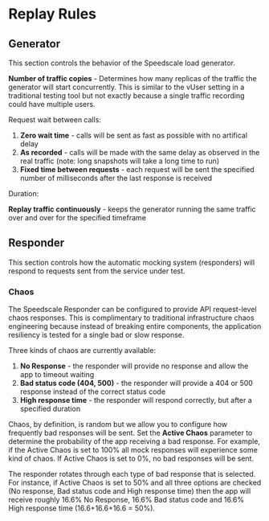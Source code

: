 
# Replay Rules

## Generator

This section controls the behavior of the Speedscale load generator.

**Number of traffic copies** - Determines how many replicas of the traffic the generator will start concurrently. This is similar to the vUser setting in a traditional testing tool but not exactly because a single traffic recording could have multiple users.

Request wait between calls:

1. **Zero wait time** - calls will be sent as fast as possible with no artifical delay
2. **As recorded** - calls will be made with the same delay as observed in the real traffic (note: long snapshots will take a long time to run)
3. **Fixed time between requests** - each request will be sent the specified number of milliseconds after the last response is received

Duration:

**Replay traffic continuously** - keeps the generator running the same traffic over and over for the specified timeframe

## Responder

This section controls how the automatic mocking system (responders) will respond to requests sent from the service under test.
### Chaos

The Speedscale Responder can be configured to provide API request-level chaos responses. This is complimentary to traditional infrastructure chaos engineering because instead of breaking entire components, the application resiliency is tested for a single bad or slow response.

Three kinds of chaos are currently available:
1. **No Response** - the responder will provide no response and allow the app to timeout waiting
2. **Bad status code (404, 500)** - the responder will provide a 404 or 500 response instead of the correct status code
3. **High response time** - the responder will respond correctly, but after a specified duration

Chaos, by definition, is random but we allow you to configure how frequently bad responses will be sent. Set the **Active Chaos** parameter to determine the probability of the app receiving a bad response. For example, if the Active Chaos is set to 100% all mock responses will experience some kind of chaos. If Active Chaos is set to 0%, no bad responses will be sent.

The responder rotates through each type of bad response that is selected. For instance, if Active Chaos is set to 50% and all three options are checked (No response, Bad status code and High response time) then the app will receive roughly 16.6% No Response, 16.6% Bad status code and 16.6% High response time (16.6+16.6+16.6 = 50%).
